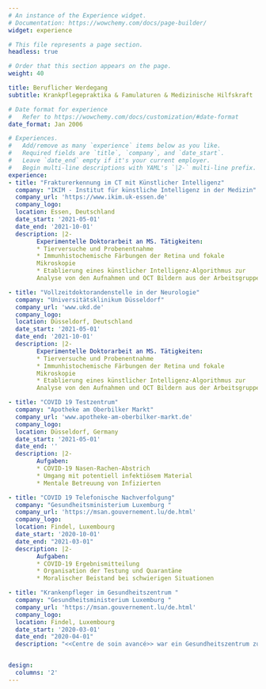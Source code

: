 ```yaml
---
# An instance of the Experience widget.
# Documentation: https://wowchemy.com/docs/page-builder/
widget: experience

# This file represents a page section.
headless: true

# Order that this section appears on the page.
weight: 40

title: Beruflicher Werdegang
subtitle: Krankpflegepraktika & Famulaturen & Medizinische Hilfskraft

# Date format for experience
#   Refer to https://wowchemy.com/docs/customization/#date-format
date_format: Jan 2006

# Experiences.
#   Add/remove as many `experience` items below as you like.
#   Required fields are `title`, `company`, and `date_start`.
#   Leave `date_end` empty if it's your current employer.
#   Begin multi-line descriptions with YAML's `|2-` multi-line prefix.
experience:
- title: "Frakturerkennung im CT mit Künstlicher Intelligenz"
  company: "IKIM - Institut für künstliche Intelligenz in der Medizin"
  company_url: 'https://www.ikim.uk-essen.de'
  company_logo: 
  location: Essen, Deutschland
  date_start: '2021-05-01'
  date_end: '2021-10-01'
  description: |2-
        Experimentelle Doktorarbeit an MS. Tätigkeiten:
        * Tierversuche und Probenentnahme
        * Immunhistochemische Färbungen der Retina und fokale 
        Mikroskopie
        * Etablierung eines künstlicher Intelligenz-Algorithmus zur 
        Analyse von den Aufnahmen und OCT Bildern aus der Arbeitsgruppe

- title: "Vollzeitdoktorandenstelle in der Neurologie"
  company: "Universitätsklinikum Düsseldorf"
  company_url: 'www.ukd.de'
  company_logo: 
  location: Düsseldorf, Deutschland
  date_start: '2021-05-01'
  date_end: '2021-10-01'
  description: |2-
        Experimentelle Doktorarbeit an MS. Tätigkeiten:
        * Tierversuche und Probenentnahme
        * Immunhistochemische Färbungen der Retina und fokale 
        Mikroskopie
        * Etablierung eines künstlicher Intelligenz-Algorithmus zur 
        Analyse von den Aufnahmen und OCT Bildern aus der Arbeitsgruppe

- title: "COVID 19 Testzentrum"
  company: "Apotheke am Oberbilker Markt"
  company_url: 'www.apotheke-am-oberbilker-markt.de'
  company_logo: 
  location: Düsseldorf, Germany
  date_start: '2021-05-01'
  date_end: ''
  description: |2-
        Aufgaben:
        * COVID-19 Nasen-Rachen-Abstrich
        * Umgang mit potentiell infektiösem Material
        * Mentale Betreuung von Infizierten

- title: "COVID 19 Telefonische Nachverfolgung"
  company: "Gesundheitsministerium Luxemburg "
  company_url: 'https://msan.gouvernement.lu/de.html'
  company_logo: 
  location: Findel, Luxembourg
  date_start: '2020-10-01'
  date_end: "2021-03-01"
  description: |2-
        Aufgaben:
        * COVID-19 Ergebnismitteilung
        * Organisation der Testung und Quarantäne
        * Moralischer Beistand bei schwierigen Situationen

- title: "Krankenpfleger im Gesundheitszentrum "
  company: "Gesundheitsministerium Luxemburg "
  company_url: 'https://msan.gouvernement.lu/de.html'
  company_logo: 
  location: Findel, Luxembourg
  date_start: '2020-03-01'
  date_end: "2020-04-01"
  description: "<<Centre de soin avancé>> war ein Gesundheitszentrum zur Bekämpfung der Corona Pandemie. Testung und Umgang mit Corona-infizierten und das Respektieren der vorgeschriebenen Sicherheitsmaßnahmen"


design:
  columns: '2'
---
```

